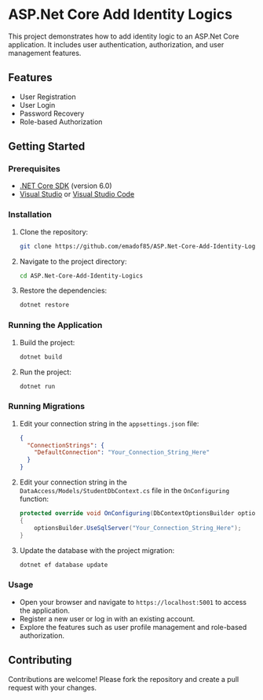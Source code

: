 # ASP.Net Core Add Identity Logics

This project demonstrates how to add identity logic to an ASP.Net Core application. It includes user authentication, authorization, and user management features.

## Features

- User Registration
- User Login
- Password Recovery
- Role-based Authorization

## Getting Started

### Prerequisites

- [.NET Core SDK](https://dotnet.microsoft.com/download) (version 6.0)
- [Visual Studio](https://visualstudio.microsoft.com/) or [Visual Studio Code](https://code.visualstudio.com/)

### Installation

1. Clone the repository:
   ```bash
   git clone https://github.com/emadof85/ASP.Net-Core-Add-Identity-Logics.git
   ```
2. Navigate to the project directory:
   ```bash
   cd ASP.Net-Core-Add-Identity-Logics
   ```
3. Restore the dependencies:
   ```bash
   dotnet restore
   ```

### Running the Application

1. Build the project:
   ```bash
   dotnet build
   ```
2. Run the project:
   ```bash
   dotnet run
   ```

### Running Migrations

1. Edit your connection string in the `appsettings.json` file:
   ```json
   {
     "ConnectionStrings": {
       "DefaultConnection": "Your_Connection_String_Here"
     }
   }
   ```
2. Edit your connection string in the `DataAccess/Models/StudentDbContext.cs` file in the `OnConfiguring` function:
   ```csharp
   protected override void OnConfiguring(DbContextOptionsBuilder optionsBuilder)
   {
       optionsBuilder.UseSqlServer("Your_Connection_String_Here");
   }
   ```
3. Update the database with the project migration:
   ```bash
   dotnet ef database update
   ```


### Usage

- Open your browser and navigate to `https://localhost:5001` to access the application.
- Register a new user or log in with an existing account.
- Explore the features such as user profile management and role-based authorization.

## Contributing

Contributions are welcome! Please fork the repository and create a pull request with your changes.
